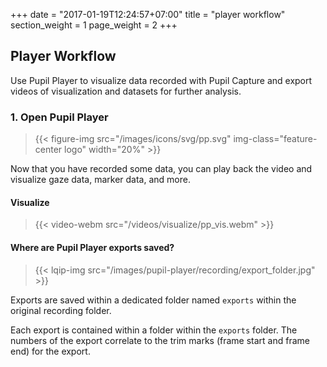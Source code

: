 +++
date = "2017-01-19T12:24:57+07:00"
title = "player workflow"
section_weight = 1
page_weight = 2
+++

## Player Workflow
Use Pupil Player to visualize data recorded with Pupil Capture and export videos of visualization and datasets for further analysis. 

### 1. Open Pupil Player

> {{< figure-img src="/images/icons/svg/pp.svg" img-class="feature-center logo" width="20%" >}}

Now that you have recorded some data, you can play back the video and visualize gaze data, marker data, and more.

#### Visualize

> {{< video-webm src="/videos/visualize/pp_vis.webm" >}}

#### Where are Pupil Player exports saved?

> {{< lqip-img src="/images/pupil-player/recording/export_folder.jpg" >}}

Exports are saved within a dedicated folder named `exports` within the original recording folder.

Each export is contained within a folder within the `exports` folder. The numbers of the export correlate to the trim marks (frame start and frame end) for the export.  
